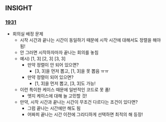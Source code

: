 ## INSIGHT
### [1931](https://github.com/lxxhanx/study/blob/main/codetest/boj/3_gold/1931.py)
- 회의실 배정 문제
    - 시작 시간과 끝나는 시간이 동일하기 때문에 시작 시간에 대해서도 정렬을 해야 됨!
    - 안 그러면 시작하자마자 끝나는 회의를 놓침
    - 예시) [1, 3] [2, 3] [3, 3]
        - 만약 정렬이 안 되어 있으면?
            - [3, 3]을 먼저 뽑고, [1, 3]을 못 뽑음 ㅠㅠ
        - 만약 정렬이 되어 있으면?
            - [1, 3]을 먼저 뽑고, [3, 3]도 가능!
    - 이런 특이한 케이스 때문에 일반적인 코드로 못 품!
        - 엣지 케이스에 대해 늘 고민할 것!
    - 만약, 시작 시간과 끝나는 시간이 무조건 다르다는 조건이 있다면?
        - 그럼 끝나는 시간에만 해도 됨
        - 어짜피 끝나는 시간 이전에 그리디하게 선택하면 최적의 해 등장!